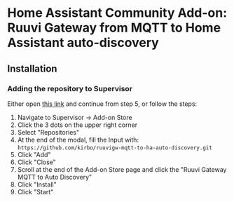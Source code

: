 # Home Assistant Community Add-on: Ruuvi Gateway from MQTT to Home Assistant auto-discovery

## Installation

### Adding the repository to Supervisor
Either open [this link](https://my.home-assistant.io/redirect/supervisor_add_addon_repository/?repository_url=https%3A%2F%2Fgithub.com%2Fkirbo%2Fruuvigw-mqtt-to-ha-auto-discovery.git) and continue from step 5,
or follow the steps:

1. Navigate to Supervisor -> Add-on Store
2. Click the 3 dots on the upper right corner
3. Select "Repositories"
4. At the end of the modal, fill the Input with: `https://github.com/kirbo/ruuvigw-mqtt-to-ha-auto-discovery.git`
5. Click "Add"
6. Click "Close"
7. Scroll at the end of the Add-on Store page and click the "Ruuvi Gateway MQTT to Auto Discovery"
8. Click "Install"
9. Click "Start"
